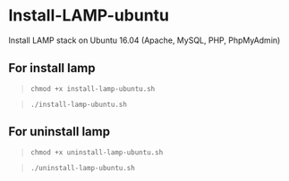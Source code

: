 # Install-LAMP-ubuntu
Install LAMP stack on Ubuntu 16.04 (Apache, MySQL, PHP, PhpMyAdmin)

## For install lamp
> `chmod +x install-lamp-ubuntu.sh`

> `./install-lamp-ubuntu.sh`

## For uninstall lamp
> `chmod +x uninstall-lamp-ubuntu.sh`

> `./uninstall-lamp-ubuntu.sh`

